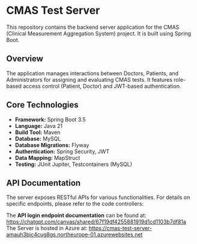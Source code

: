 # CMAS Test Server

This repository contains the backend server application for the CMAS (Clinical Measurement Aggregation System) project. It is built using Spring Boot.

## Overview

The application manages interactions between Doctors, Patients, and Administrators for assigning and evaluating CMAS tests. It features role-based access control (Patient, Doctor) and JWT-based authentication.

## Core Technologies

* **Framework:** Spring Boot 3.5
* **Language:** Java 21
* **Build Tool:** Maven 
* **Database:** MySQL 
* **Database Migrations:** Flyway
* **Authentication:** Spring Security, JWT
* **Data Mapping:** MapStruct
* **Testing:** JUnit Jupiter, Testcontainers (MySQL)

## API Documentation

The server exposes RESTful APIs for various functionalities. For details on specific endpoints, please refer to the code controllers:

The **API login endpoint documentation** can be found at: https://chatgpt.com/canvas/shared/67f19df4255881919d1cd1103b7df81a
The Server is hosted in Azure at: https://cmas-test-server-amauh3bjc4cug8gs.northeurope-01.azurewebsites.net
